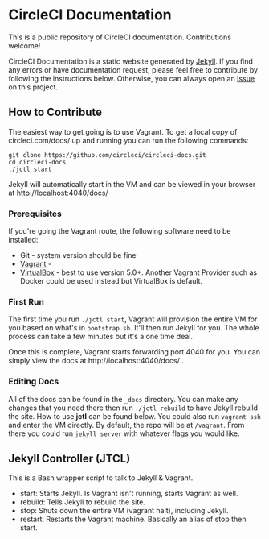 # CircleCI Documentation

This is a public repository of CircleCI documentation. Contributions welcome!

CircleCI Documentation is a static website generated by 
[Jekyll](https://jekyllrb.com/). If you find any errors or have documentation 
request, please feel free to contribute by following the instructions below. 
Otherwise, you can always open an 
[Issue](https://github.com/circleci/circleci-docs/issues) on this project.

## How to Contribute

The easiest way to get going is to use Vagrant. To get a local copy of 
circleci.com/docs/ up and running you can run the following commands:

```
git clone https://github.com/circleci/circleci-docs.git
cd circleci-docs
./jctl start
```

Jekyll will automatically start in the VM and can be viewed in your browser at 
http://localhost:4040/docs/

### Prerequisites

If you're going the Vagrant route, the following software need to be installed:

- Git - system version should be fine
- [Vagrant](https://www.vagrantup.com/downloads.html) - 
- [VirtualBox](https://www.virtualbox.org/wiki/Downloads) - best to use version 5.0+. Another Vagrant Provider such as Docker could be used instead but VirtualBox is default.

### First Run

The first time you run `./jctl start`, Vagrant will provision the entire VM for 
you based on what's in `bootstrap.sh`. It'll then run Jekyll for you. The whole 
process can take a few minutes but it's a one time deal.

Once this is complete, Vagrant starts forwarding port 4040 for you. You can 
simply view the docs at http://localhost:4040/docs/ .

###  Editing Docs

All of the docs can be found in the `_docs` directory. You can make any changes 
that you need there then run `./jctl rebuild` to have Jekyll rebuild the site. 
How to use **jctl** can be found below. You could also run `vagrant ssh` and 
enter the VM directly. By default, the repo will be at `/vagrant`. From there 
you could run `jekyll server` with whatever flags you would like.

## Jekyll Controller (JTCL)

This is a Bash wrapper script to talk to Jekyll & Vagrant.

- start: Starts Jekyll. Is Vagrant isn't running, starts Vagrant as well.
- rebuild: Tells Jekyll to rebuild the site.
- stop: Shuts down the entire VM (vagrant halt), including Jekyll.
- restart: Restarts the Vagrant machine. Basically an alias of stop then start.
